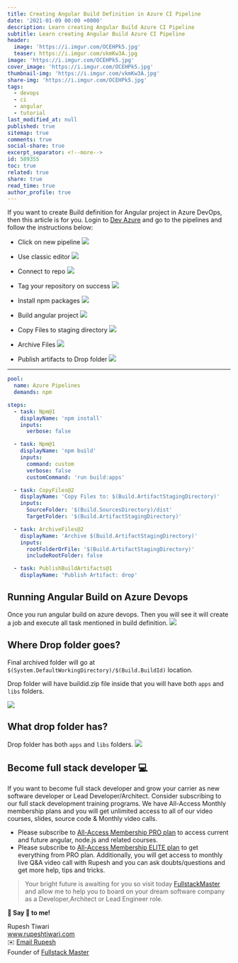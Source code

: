 ```yaml
---
title: Creating Angular Build Definition in Azure CI Pipeline
date: '2021-01-09 00:00 +0000'
description: Learn creating Angular Build Azure CI Pipeline
subtitle: Learn creating Angular Build Azure CI Pipeline
header:
  image: 'https://i.imgur.com/OCEHPk5.jpg'
  teaser: https://i.imgur.com/vkmKw3A.jpg
image: 'https://i.imgur.com/OCEHPk5.jpg'
cover_image: 'https://i.imgur.com/OCEHPk5.jpg'
thumbnail-img: 'https://i.imgur.com/vkmKw3A.jpg'
share-img: 'https://i.imgur.com/OCEHPk5.jpg'
tags:
  - devops
  - ci
  - angular
  - tutorial
last_modified_at: null
published: true
sitemap: true
comments: true
social-share: true
excerpt_separator: <!--more-->
id: 589355
toc: true
related: true
share: true
read_time: true
author_profile: true
---
```


If you want to create Build definition for Angular project in Azure DevOps, then
this article is for you. Login to
<a href="https://dev.azure.com/" class="crayons-link">Dev Azure</a> and go to
the pipelines and follow the instructions below:

- Click on new pipeline ![](https://i.imgur.com/lL89yiV.png)

- Use classic editor ![](https://i.imgur.com/8wKAv3h.png)

- Connect to repo ![](https://i.imgur.com/q5iSJZO.png)

- Tag your repository on success ![](https://i.imgur.com/bS4MlDc.png)

- Install npm packages ![](https://i.imgur.com/qmxh1BG.png)

- Build angular project ![](https://i.imgur.com/AYjqRfy.png)

- Copy Files to staging directory ![](https://i.imgur.com/ZccWGkS.png)

- Archive Files ![](https://i.imgur.com/kVK0idi.png)

- Publish artifacts to Drop folder ![](https://i.imgur.com/wyaK8G1.png)

---

```yaml
pool:
  name: Azure Pipelines
  demands: npm

steps:
  - task: Npm@1
    displayName: 'npm install'
    inputs:
      verbose: false

  - task: Npm@1
    displayName: 'npm build'
    inputs:
      command: custom
      verbose: false
      customCommand: 'run build:apps'

  - task: CopyFiles@2
    displayName: 'Copy Files to: $(Build.ArtifactStagingDirectory)'
    inputs:
      SourceFolder: '$(Build.SourcesDirectory)/dist'
      TargetFolder: '$(Build.ArtifactStagingDirectory)'

  - task: ArchiveFiles@2
    displayName: 'Archive $(Build.ArtifactStagingDirectory)'
    inputs:
      rootFolderOrFile: '$(Build.ArtifactStagingDirectory)'
      includeRootFolder: false

  - task: PublishBuildArtifacts@1
    displayName: 'Publish Artifact: drop'
```

## Running Angular Build on Azure Devops

Once you run angular build on azure devops. Then you will see it will create a
job and execute all task mentioned in build definition.
![](https://i.imgur.com/F2mvHHa.png)

## Where Drop folder goes?

Final archived folder will go at
`$(System.DefaultWorkingDirectory)/$(Build.BuildId)` location.

Drop folder will have buildid.zip file inside that you will have both `apps` and
`libs` folders.

![](https://i.imgur.com/fk6r96i.png)

## What drop folder has?

Drop folder has both `apps` and `libs` folders.
![](https://i.imgur.com/OdEd027.png)

## Become full stack developer 💻

If you want to become full stack developer and grow your carrier as new software
developer or Lead Developer/Architect. Consider subscribing to our full stack
development training programs. We have All-Access Monthly membership plans and
you will get unlimited access to all of our video courses, slides, source code &
Monthly video calls.

- Please subscribe to
  [All-Access Membership PRO plan](https://www.fullstackmaster.net/pro) to
  access current and future angular, node.js and related courses.
- Please subscribe to
  [All-Access Membership ELITE plan](https://www.fullstackmaster.net/elite) to
  get everything from PRO plan. Additionally, you will get access to monthly
  live Q&A video call with Rupesh and you can ask doubts/questions and get more
  help, tips and tricks.

> Your bright future is awaiting for you so visit today
> [FullstackMaster](www.fullstackmaster.net) and allow me to help you to board
> on your dream software company as a Developer,Architect or Lead Engineer role.

**💖 Say 👋 to me!**

<div> 
Rupesh Tiwari </div><div>
<a href="https://www.rupeshtiwari.com"> www.rupeshtiwari.com</a> </div><div>
✉️ <a href="mailto:rupesh.tiwari.info@gmail.com?subject=Hi"> Email Rupesh</a> </div><div>
Founder of <a href="https://www.fullstackmaster.net"> Fullstack Master</a></div><div>
</div>
